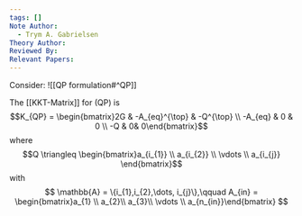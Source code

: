 ```yaml
---
tags: []
Note Author:
  - Trym A. Gabrielsen
Theory Author: 
Reviewed By: 
Relevant Papers:
---
```

Consider:
![[QP formulation#^QP]]

The [[KKT-Matrix]] for (QP) is 
$$K_{QP} = \begin{bmatrix}2G & -A_{eq}^{\top} & -Q^{\top} \\ -A_{eq} & 0 & 0  \\ -Q & 0& 0\end{bmatrix}$$
where
$$Q \triangleq \begin{bmatrix}a_{i_{1}}  \\ a_{i_{2}}  \\ \vdots  \\ a_{i_{j}} \end{bmatrix}$$
with
$$
\mathbb{A} = \{i_{1},i_{2},\dots, i_{j}\},\qquad A_{in} = \begin{bmatrix}a_{1} \\
a_{2}\\
a_{3}\\
\vdots \\
a_{n_{in}}\end{bmatrix}
$$
